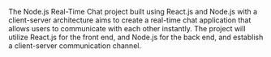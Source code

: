 The Node.js Real-Time Chat project built using React.js and Node.js with a client-server architecture aims to create a real-time chat application that allows users to communicate with each other instantly. The project will utilize React.js for the front end, and Node.js for the back end, and establish a client-server communication channel.


